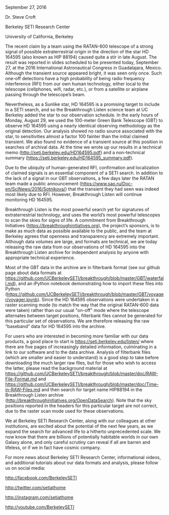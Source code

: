 September 27, 2016

Dr. Steve Croft

Berkeley SETI Research Center

University of California, Berkeley

The recent claim by a team using the RATAN-600 telescope of a strong signal of possible extraterrestrial origin in the direction of the star HD 164595 (also known as HIP 88194) caused quite a stir in late August. The result was reported in slides scheduled to be presented today, September 27, at the 2016 International Astronautical Congress in Guadalajara, Mexico. Although the transient source appeared bright, it was seen only once. Such one-off detections have a high probability of being radio frequency interference (RFI) from our own human technology, either local to the telescope (cellphones, wifi, radar, etc.), or from a satellite or airplane passing through the telescope’s beam. 

Nevertheless, as a Sunlike star, HD 164595 is a promising target to include in a SETI search, and so the Breakthrough Listen science team at UC Berkeley added the star to our observation schedule. In the early hours of Monday, August 29, we used the 100-meter Green Bank Telescope (GBT) to observe HD 164595 using a nearly identical observing methodology as the original detection. Our analysis showed no radio source associated with the star, to sensitivities almost a factor 100 fainter than the initial claimed transient. We also found no evidence of a transient source at this position in searches of archival data. At the time we wrote up our results in a technical memo (http://seti.berkeley.edu/HD164595.pdf) and a non-technical summary (https://seti.berkeley.edu/HD164595_summary.pdf).

Due to the ubiquity of human-generated RFI, confirmation and localization of claimed signals is an essential component of a SETI search. In addition to the lack of a signal in our GBT observations, a few days later the RATAN team made a public announcement (https://www.sao.ru/Doc-en/SciNews/2016/Sotnikova/) that the transient they had seen was indeed most likely due to RFI.  However, Breakthrough Listen will continue monitoring HD 164595. 

Breakthrough Listen is the most powerful search yet for signatures of extraterrestrial technology, and uses the world’s most powerful telescopes to scan the skies for signs of life. A commitment from Breakthrough Initiatives (https://breakthroughinitiatives.org), the project’s sponsors, is to make as much data as possible available to the public, and the team at Berkeley agrees that openness and transparency are extremely important. Although data volumes are large, and formats are technical, we are today releasing the raw data from our observations of HD 164595 into the Breakthrough Listen archive for independent analysis by anyone with appropriate technical experience.

Most of the GBT data in the archive are in filterbank format (see our github page about data formats at https://github.com/UCBerkeleySETI/breakthrough/blob/master/GBT/waterfall.md), and an iPython notebook demonstrating how to import these files into Python (https://github.com/UCBerkeleySETI/breakthrough/blob/master/GBT/voyager/voyager.ipynb). Since the HD 164595 observations were undertaken in a raster scanning mode (to match the way that the original RATAN-600 data were taken) rather than our usual "on-off" mode where the telescope alternates between target positions, filterbank files cannot be generated for this particular set of observations. We are therefore releasing the raw “baseband” data for HD 164595 into the archive.

For users who are interested in becoming more familiar with our data products, a good place to start is https://seti.berkeley.edu/listen/ where there are five pages of increasingly detailed information, culminating in a link to our software and to the data archive. Analysis of filterbank files (which are smaller and easier to understand) is a good step to take before downloading the much larger raw files, but for those who wish to access the latter, please read the background material at https://github.com/UCBerkeleySETI/breakthrough/blob/master/doc/RAW-File-Format.md and https://github.com/UCBerkeleySETI/breakthrough/blob/master/doc/Time-in-RAW-Files.md and then search for target name HIP88194 in the Breakthrough Listen archive (http://breakthroughinitiatives.org/OpenDataSearch). Note that the sky positions reported in the headers for this particular target are not correct, due to the raster scan mode used for these observations.

We at Berkeley SETI Research Center, along with our colleagues at other institutions, are excited about the potential of the next few years, as we expand the search for advanced life to a hitherto unprecedented scale. We now know that there are billions of potentially habitable worlds in our own Galaxy alone, and only careful scrutiny can reveal if all are barren and lifeless, or if we in fact have cosmic company.

For more news about Berkeley SETI Research Center, informational videos, and additional tutorials about our data formats and analysis, please follow us on social media:

http://facebook.com/BerkeleySETI

http://twitter.com/setiathome

http://instagram.com/setiathome

http://youtube.com/BerkeleySETI

